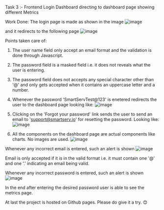 Task 3 :- Frontend Login Dashboard directing to dashboard page showing different Metrics

Work Done: The login page is made as shown in the image 
![image](https://github.com/RAHULSAINI830/Zentradestask3/assets/96569692/50a233e2-e517-4795-abb5-5fcf35b90294)

and it redirects to the following page 
![image](https://github.com/RAHULSAINI830/Zentradestask3/assets/96569692/a65bdf23-f85e-46e4-b62f-e0fc53eb9b27)


Points taken care of:
1. The user name field only accept an email format and the validation is done through Javascript.
2. The password field is a masked field i.e. it does not reveals what the user is entering.
3. The password field does not accepts any special character other than '@' and only gets accepted when it contains an uppercase letter and a number.
4. Whenever the password 'SmartServTest@123' is enetered redirects the user to the dashboard page looking like:
![image](https://github.com/RAHULSAINI830/Zentradestask3/assets/96569692/b5f4e500-3e5d-4e4d-913d-d458ce1cdc0c)

5. Clicking on the 'Forgot your password' link sends the user to send an email to 'support@smartserv.io' for resetting the password. Looking like:
![image](https://github.com/RAHULSAINI830/Zentradestask3/assets/96569692/07b9794e-8bc5-495d-ac51-a13d85bdf1d2)

6. All the components on the dashboard page are actual components like charts. No images are used.
![image](https://github.com/RAHULSAINI830/Zentradestask3/assets/96569692/7f3ad5cd-1de6-4447-8da8-565e493b500d)


Whenever any incorrect email is entered, such an alert is shown 
![image](https://github.com/RAHULSAINI830/Zentradestask3/assets/96569692/7decd192-8ccb-4190-b4d0-67cecc1797ac)


Email is only accepted if it is in the valid format i.e. it must contain one '@' and one '.' indicating an email being valid.

Whenever any incorrect password is entered, such an alert is shown 
![image](https://github.com/RAHULSAINI830/Zentradestask3/assets/96569692/d658198e-5226-4038-b7ec-7f059cc6d1d0)


In the end after entering the desired password user is able to see the metrics page.

At last the project is hosted on Github pages. Please do give it a try. 😊

